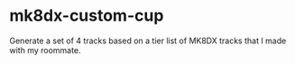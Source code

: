 # mk8dx-custom-cup
Generate a set of 4 tracks based on a tier list of MK8DX tracks that I made with my roommate.

